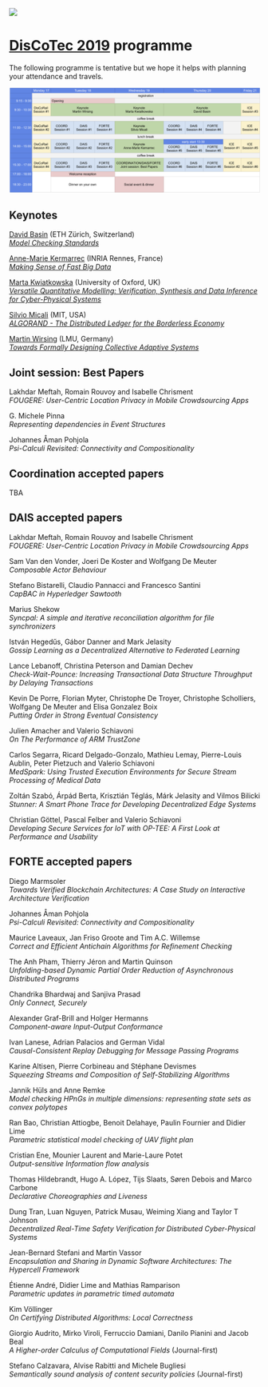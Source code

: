 [![](https://www.discotec.org/2019/discotec-banner.jpeg)](https://www.discotec.org/2019/)

# [DisCoTec 2019](https://www.discotec.org/2019/) programme

The following programme is tentative but we hope it helps with planning your attendance and travels.

![](./programme.png)


## Keynotes

[David Basin](https://www.inf.ethz.ch/personal/basin/) (ETH Zürich, Switzerland) <br/>
[*Model Checking Standards*](https://www.discotec.org/2019/keynotes#david-basin-eth-z%C3%BCrich-switzerland)

[Anne-Marie Kermarrec](https://www.irisa.fr/asap/?page_id=179) (INRIA Rennes, France) <br/>
[*Making Sense of Fast Big Data*](https://www.discotec.org/2019/keynotes#anne-marie-kermarrec-inria-rennes-france)

[Marta Kwiatkowska](http://www.cs.ox.ac.uk/marta.kwiatkowska/) (University of Oxford, UK) <br/>
[*Versatile Quantitative Modelling: Verification, Synthesis and Data Inference for Cyber-Physical Systems*](https://www.discotec.org/2019/keynotes#marta-kwiatkowska-university-of-oxford-uk)

[Silvio Micali](https://people.csail.mit.edu/silvio/) (MIT, USA) <br/>
[*ALGORAND - The Distributed Ledger for the Borderless Economy*](https://www.discotec.org/2019/keynotes#silvio-micali-mit-usa)

[Martin Wirsing](https://www.sosy-lab.org/people/wirsing/) (LMU, Germany) <br/>
[*Towards Formally Designing Collective Adaptive Systems*](https://www.discotec.org/2019/keynotes#martin-wirsing-lmu-germany)

## Joint session: Best Papers

Lakhdar Meftah, Romain Rouvoy and Isabelle Chrisment <br/>
*FOUGERE: User-Centric Location Privacy in Mobile Crowdsourcing Apps*

G. Michele Pinna <br/>
*Representing dependencies in Event Structures*

Johannes Åman Pohjola <br/>
*Psi-Calculi Revisited: Connectivity and Compositionality*


## Coordination accepted papers

TBA

## DAIS accepted papers

Lakhdar Meftah, Romain Rouvoy and Isabelle Chrisment<br/>
*FOUGERE: User-Centric Location Privacy in Mobile Crowdsourcing Apps*

Sam Van den Vonder, Joeri De Koster and Wolfgang De Meuter<br/>
*Composable Actor Behaviour*

Stefano Bistarelli, Claudio Pannacci and Francesco Santini<br/>
*CapBAC in Hyperledger Sawtooth*

Marius Shekow<br/>
*Syncpal: A simple and iterative reconciliation algorithm for file synchronizers*

István Hegedűs, Gábor Danner and Mark Jelasity<br/>
*Gossip Learning as a Decentralized Alternative to Federated Learning*

Lance Lebanoff, Christina Peterson and Damian Dechev<br/>
*Check-Wait-Pounce: Increasing Transactional Data Structure Throughput by Delaying Transactions*

Kevin De Porre, Florian Myter, Christophe De Troyer, Christophe Scholliers, Wolfgang De Meuter and Elisa Gonzalez Boix<br/>
*Putting Order in Strong Eventual Consistency*

Julien Amacher and Valerio Schiavoni<br/>
*On The Performance of ARM TrustZone*

Carlos Segarra, Ricard Delgado-Gonzalo, Mathieu Lemay, Pierre-Louis Aublin, Peter Pietzuch and Valerio Schiavoni<br/>
*MedSpark: Using Trusted Execution Environments for Secure Stream Processing of Medical Data*

Zoltán Szabó, Árpád Berta, Krisztián Téglás, Márk Jelasity and Vilmos Bilicki<br/>
*Stunner: A Smart Phone Trace for Developing Decentralized Edge Systems*

Christian Göttel, Pascal Felber and Valerio Schiavoni<br/>
*Developing Secure Services for IoT with OP-TEE: A First Look at Performance and Usability*

## FORTE accepted papers

Diego Marmsoler <br/>
*Towards Verified Blockchain Architectures: A Case Study on Interactive Architecture Verification*

Johannes Åman Pohjola <br/>
*Psi-Calculi Revisited: Connectivity and Compositionality*

Maurice Laveaux, Jan Friso Groote and Tim A.C. Willemse <br/>
*Correct and Efficient Antichain Algorithms for Refinement Checking*

The Anh Pham, Thierry Jéron and Martin Quinson <br/>
*Unfolding-based Dynamic Partial Order Reduction of Asynchronous Distributed Programs*

Chandrika Bhardwaj and Sanjiva Prasad <br/>
*Only Connect, Securely*

Alexander Graf-Brill and Holger Hermanns <br/>
*Component-aware Input-Output Conformance*

Ivan Lanese, Adrian Palacios and German Vidal <br/>
*Causal-Consistent Replay Debugging for Message Passing Programs*

Karine Altisen, Pierre Corbineau and Stéphane Devismes <br/>
*Squeezing Streams and Composition of Self-Stabilizing Algorithms*

Jannik Hüls and Anne Remke <br/>
*Model checking HPnGs in multiple dimensions: representing state sets as convex polytopes*

Ran Bao, Christian Attiogbe, Benoit Delahaye, Paulin Fournier and Didier Lime <br/>
*Parametric statistical model checking of UAV flight plan*

Cristian Ene, Mounier Laurent and Marie-Laure Potet <br/>
*Output-sensitive Information flow analysis*

Thomas Hildebrandt, Hugo A. López, Tijs Slaats, Søren Debois and Marco Carbone <br/>
*Declarative Choreographies and Liveness*

Dung Tran, Luan Nguyen, Patrick Musau, Weiming Xiang and Taylor T Johnson <br/>
*Decentralized Real-Time Safety Verification for Distributed Cyber-Physical Systems*

Jean-Bernard Stefani and Martin Vassor <br/>
*Encapsulation and Sharing in Dynamic Software Architectures: The Hypercell Framework*

Étienne André, Didier Lime and Mathias Ramparison <br/>
*Parametric updates in parametric timed automata*

Kim Völlinger <br/>
*On Certifying Distributed Algorithms: Local Correctness*

Giorgio Audrito, Mirko Viroli, Ferruccio Damiani, Danilo Pianini and Jacob Beal <br/>
*A Higher-order Calculus of Computational Fields* (Journal-first)


Stefano Calzavara, Alvise Rabitti and Michele Bugliesi <br/>
*Semantically sound analysis of content security policies* (Journal-first)


